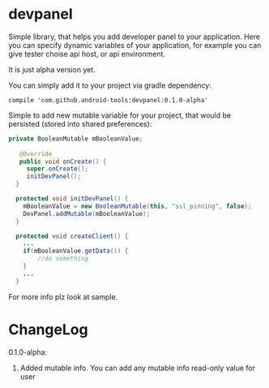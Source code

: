 # devpanel
Simple library, that helps you add developer panel to your application. Here you can specify dynamic variables of your application, for example you can give tester choise api host, or api environment.

It is just alpha version yet.

You can simply add it to your project via gradle dependency:

```compile 'com.github.android-tools:devpanel:0.1.0-alpha'```

Simple to add new mutable variable for your project, that would be persisted (stored into shared preferences):

```java
private BooleanMutable mBooleanValue;
 
   @Override
   public void onCreate() {
     super.onCreate();
     initDevPanel();
  }

  protected void initDevPanel() {
    mBooleanValue = new BooleanMutable(this, "ssl_pinning", false);
    DevPanel.addMutable(mBooleanValue);
  }

  protected void createClient() {
    ...
    if(mBooleanValue.getData()) {
        //do something
    }
    ...
  }
```
  
For more info plz look at sample.

# ChangeLog

0.1.0-alpha:
1. Added mutable info. You can add any mutable info read-only value for user
